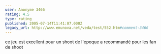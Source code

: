 ```yaml
---
user: Anonyme 3466
rating: 4.5
type: rating
published: 2005-07-14T11:41:07.000Z
legacy_url: http://www.emunova.net/veda/test/552.htm#comment-3466
---
```

ce jeu est excellent pour un shoot de l'epoque a recommandé pour les fan de shoot